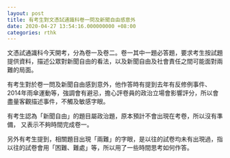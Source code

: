 ```yaml
---
layout: post
title: 有考生對文憑試通識科卷一問及新聞自由感意外
date: 2020-04-27 13:54:16.000000000 +08:00
categories: rthk
---
```


文憑試通識科今天開考，分為卷一及卷二。卷一其中一題必答題，要求考生按試題提供資料，描述公眾對新聞自由的看法，以及新聞自由及社會責任之間可能面對兩難的局面。

有考生對於卷一問及新聞自由感到意外，他作答時有提到去年有反修例事件、2014年雨傘運動等，強調會有避忌，擔心評卷員的政治立場會影響評分，所以會盡量客觀描述事件，不觸及敏感字眼。

有考生認為「新聞自由」的題目屬政治題，原本預計不會出現在考卷，所以沒有準備， 又表示不夠時間完成卷一。

另外有考生提到，相關題目出現「兩難」的字眼，是以往的試卷均未有出現過，指以往的試卷會用「困難、難處」等，所以用了一些時間思考如何作答。
